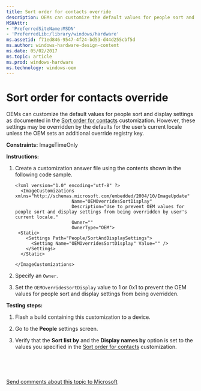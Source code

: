 ```yaml
---
title: Sort order for contacts override
description: OEMs can customize the default values for people sort and display settings as documented in the Sort order for contacts customization.
MSHAttr:
- 'PreferredSiteName:MSDN'
- 'PreferredLib:/library/windows/hardware'
ms.assetid: f71ed846-9547-4f24-bd53-d44d255cbf5d
ms.author: windows-hardware-design-content
ms.date: 05/02/2017
ms.topic: article
ms.prod: windows-hardware
ms.technology: windows-oem
---
```


# Sort order for contacts override


OEMs can customize the default values for people sort and display settings as documented in the [Sort order for contacts](sort-order-for-contacts.md) customization. However, these settings may be overridden by the defaults for the user’s current locale unless the OEM sets an additional override registry key.

<a href="" id="constraints---imagetimeonly"></a>**Constraints:** ImageTimeOnly  

<a href="" id="instructions-"></a>**Instructions:**  
1.  Create a customization answer file using the contents shown in the following code sample.

    ``` syntax
    <?xml version="1.0" encoding="utf-8" ?>
      <ImageCustomizations xmlns="http://schemas.microsoft.com/embedded/2004/10/ImageUpdate"  
                         Name="OEMOverridesSortDisplay"  
                         Description="Use to prevent OEM values for people sort and display settings from being overridden by user's current locale."  
                         Owner=""  
                         OwnerType="OEM">
     <Static>  
        <Settings Path="People/SortAndDisplaySettings">  
          <Setting Name="OEMOverridesSortDisplay" Value="" />   
        </Settings>  
      </Static>

    </ImageCustomizations>
    ```

2.  Specify an `Owner`.

3.  Set the `OEMOverridesSortDisplay` value to 1 or 0x1 to prevent the OEM values for people sort and display settings from being overridden.

<a href="" id="testing-steps-"></a>**Testing steps:**  
1.  Flash a build containing this customization to a device.

2.  Go to the **People** settings screen.

3.  Verify that the **Sort list by** and the **Display names by** option is set to the values you specified in the [Sort order for contacts](sort-order-for-contacts.md) customization.

 

 

[Send comments about this topic to Microsoft](mailto:wsddocfb@microsoft.com?subject=Documentation%20feedback%20%5Bp_phCustomization\p_phCustomization%5D:%20Sort%20order%20for%20contacts%20override%20%20RELEASE:%20%289/7/2016%29&body=%0A%0APRIVACY%20STATEMENT%0A%0AWe%20use%20your%20feedback%20to%20improve%20the%20documentation.%20We%20don't%20use%20your%20email%20address%20for%20any%20other%20purpose,%20and%20we'll%20remove%20your%20email%20address%20from%20our%20system%20after%20the%20issue%20that%20you're%20reporting%20is%20fixed.%20While%20we're%20working%20to%20fix%20this%20issue,%20we%20might%20send%20you%20an%20email%20message%20to%20ask%20for%20more%20info.%20Later,%20we%20might%20also%20send%20you%20an%20email%20message%20to%20let%20you%20know%20that%20we've%20addressed%20your%20feedback.%0A%0AFor%20more%20info%20about%20Microsoft's%20privacy%20policy,%20see%20http://privacy.microsoft.com/default.aspx. "Send comments about this topic to Microsoft")




